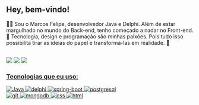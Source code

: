 <h2 align="left">Hey, bem-vindo!</h2>

👨‍💻 Sou o Marcos Felipe, desenvolvedor Java e Delphi. Além de estar margulhado no mundo do Back-end, tenho começado a nadar no Front-end. 💚 Tecnologia, design e programação são minhas paixões. Pois tudo isso possibilita tirar as ideias do papel e transformá-las em realidade. 🚀

<div align="left" style="display: inline_block"><br>
<a href="https://instagram.com/felipereiss_01" target="_blank"><img src="https://img.shields.io/badge/-Instagram-E4405F?style=for-the-badge&logo=instagram&logoColor=white" target="_blank"></a>
<a href = "mailto:mfsr021@gmail.com"><img src="https://img.shields.io/badge/Gmail-333333?style=for-the-badge&logo=gmail&logoColor=white" target="_blank"></a>
<a href = "https://www.linkedin.com/in/marcosfelipe01" target="_blank"><img src="https://img.shields.io/badge/-LinkedIn-%230077B5?style=for-the-badge&logo=linkedin&logoColor=white" target="_blank">
</div>  


### Tecnologias que eu uso:

![Java](https://img.shields.io/badge/Java-ED8B00?style=for-the-badge&logo=java&logoColor=white)
![delphi](https://img.shields.io/badge/Delphi-B22222?style=for-the-badge&logo=delphi&logoColor=white)
![spring-boot](https://img.shields.io/badge/springboot-6db33f?style=for-the-badge&logo=spring&logoColor=white)
![postgresql](https://img.shields.io/badge/PostgreSQL-316192?style=for-the-badge&logo=postgresql&logoColor=white) <br>
![git](https://img.shields.io/badge/Git-F05032?style=for-the-badge&logo=git&logoColor=white)
![mongodb](https://img.shields.io/badge/MongoDB-4EA94B?style=for-the-badge&logo=mongodb&logoColor=white)
![css](https://img.shields.io/badge/CSS3-1572B6?style=for-the-badge&logo=css3&logoColor=white)
![html](https://img.shields.io/badge/HTML5-E34F26?style=for-the-badge&logo=html5&logoColor=white)

<!--![Snake animation](https://github.com/marcosf01/marcosf01/blob/output/github-contribution-grid-snake.svg)-->
